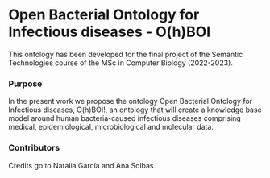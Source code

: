 # Open Bacterial Ontology for Infectious diseases - O(h)BOI

This ontology has been developed for the final project of the Semantic Technologies course of the MSc in Computer Biology (2022-2023). 

### Purpose

In the present work we propose the ontology Open Bacterial Ontology for Infectious diseases, O(h)BOI!, an ontology that will create a knowledge base model around human bacteria-caused infectious diseases comprising medical, epidemiological, microbiological and molecular data. 

### Contributors

Credits go to Natalia García and Ana Solbas. 
